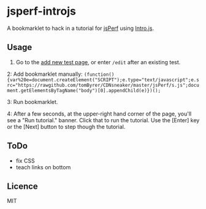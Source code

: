 jsperf-introjs
==============

A bookmarklet to hack in a tutorial for [jsPerf](http://jsperf.com) using [Intro.js](http://usablica.github.io/intro.js/).

## Usage

1. Go to the [add new test page](http://jsperf.com), or enter `/edit` after an existing test.

2: Add bookmarklet manually:
`(function(){var%20e=document.createElement("SCRIPT");e.type="text/javascript";e.src="https://rawgithub.com/tomByrer/CDNsneaker/master/jsPerf/s.js";document.getElementsByTagName("body")[0].appendChild(e)})();`

3: Run bookmarklet.

4: After a few seconds, at the upper-right hand corner of the page, you'll see a "Run tutorial." banner.  Click that to run the tutorial.  Use the [Enter] key or the [Next] button to step though the tutorial. 


## ToDo

* fix CSS
* teach links on bottom

## Licence

MIT
